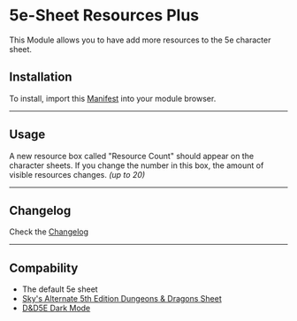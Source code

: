 # 5e-Sheet Resources Plus

This Module allows you to have add more resources to the 5e character sheet.

## Installation

To install, import this [Manifest](https://raw.githubusercontent.com/ardittristan/5eSheet-resourcesPlus/master/module.json) into your module browser.

---

## Usage

A new resource box called "Resource Count" should appear on the character sheets. If you change the number in this box, the amount of visible resources changes. *(up to 20)*

---

## Changelog

Check the [Changelog](https://github.com/ardittristan/5eSheet-resourcesPlus/blob/master/CHANGELOG.md)

---

## Compability

* The default 5e sheet
* [Sky's Alternate 5th Edition Dungeons & Dragons Sheet](https://github.com/Sky-Captain-13/foundry/tree/master/alt5e)
* [D&D5E Dark Mode](https://github.com/stryxin/dnd5edark-foundryvtt)

